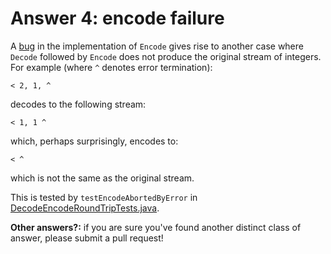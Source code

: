 # Answer 4: encode failure

A [bug](https://github.com/projectriff-samples/java-run-length-encoding/issues/2) in the implementation of `Encode` gives rise to another case where `Decode` followed by `Encode`
does not produce the original stream of integers.
For example (where `^` denotes error termination):

```
< 2, 1, ^

```
decodes to the following stream:
```
< 1, 1 ^

```
which, perhaps surprisingly, encodes to:
```
< ^

```
which is not the same as the original stream.

This is tested by `testEncodeAbortedByError` in
[DecodeEncodeRoundTripTests.java](../tests/src/test/java/integration/DecodeEncodeRoundTripTests.java). 

**Other answers?:** if you are sure you've found another distinct class of answer, please submit a pull request! 
